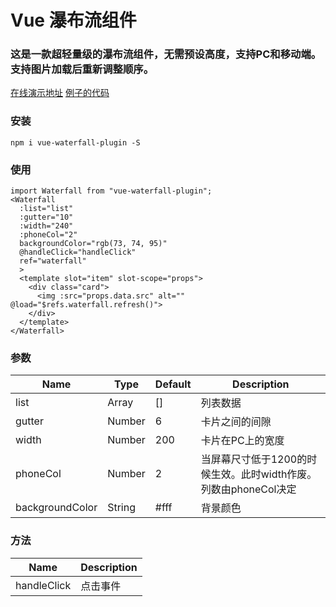 # Vue 瀑布流组件

### 这是一款超轻量级的瀑布流组件，无需预设高度，支持PC和移动端。支持图片加载后重新调整顺序。

[在线演示地址](https://heikaimu.github.io/waterfall-example/dist/#/)
[例子的代码](https://github.com/heikaimu/waterfall-example)

### 安装
```
npm i vue-waterfall-plugin -S
```

### 使用
```
import Waterfall from "vue-waterfall-plugin";
<Waterfall 
  :list="list" 
  :gutter="10" 
  :width="240" 
  :phoneCol="2" 
  backgroundColor="rgb(73, 74, 95)" 
  @handleClick="handleClick" 
  ref="waterfall"
  >
  <template slot="item" slot-scope="props">
    <div class="card">
      <img :src="props.data.src" alt="" @load="$refs.waterfall.refresh()">
    </div>
  </template>
</Waterfall>
```

### 参数
| Name             | Type    | Default | Description           |
| ---------------- | ------- | ------- | --------------------- |
| list             | Array   | []      | 列表数据            |
| gutter           | Number  | 6       | 卡片之间的间隙 |
| width            | Number  | 200     | 卡片在PC上的宽度     |
| phoneCol         | Number  | 2       | 当屏幕尺寸低于1200的时候生效。此时width作废。列数由phoneCol决定               |
| backgroundColor  | String  | #fff    | 背景颜色 |

### 方法
| Name             | Description           |
| ---------------- | --------------------- |
| handleClick      | 点击事件            |
